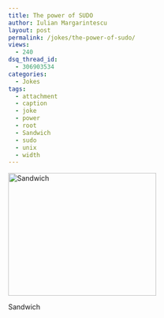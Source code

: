 ```yaml
---
title: The power of SUDO
author: Iulian Margarintescu
layout: post
permalink: /jokes/the-power-of-sudo/
views:
  - 240
dsq_thread_id:
  - 306903534
categories:
  - Jokes
tags:
  - attachment
  - caption
  - joke
  - power
  - root
  - Sandwich
  - sudo
  - unix
  - width
---
```

<div id="attachment_84" style="width: 310px" class="wp-caption aligncenter">
  <a href="http://www.erata.net/wp-content/uploads/2009/06/sandwich.png"><img class="size-medium wp-image-84" title="sandwich" src="http://www.erata.net/wp-content/uploads/2009/06/sandwich-300x249.png" alt="Sandwich" width="300" height="249" /></a><p class="wp-caption-text">
    Sandwich
  </p>
</div>